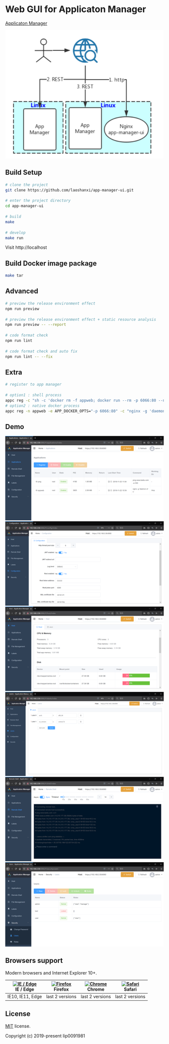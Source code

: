 # Web GUI for Applicaton Manager

[Applicaton Manager](https://github.com/laoshanxi/app-manager)

<div align=center>
<img src="https://raw.githubusercontent.com/laoshanxi/app-manager-ui/master/doc/diagram.png" width=529 height=407/>
</div>

## Build Setup

```bash
# clone the project
git clone https://github.com/laoshanxi/app-manager-ui.git

# enter the project directory
cd app-manager-ui

# build
make

# develop
make run
```

Visit http://localhost

## Build Docker image package
```bash
make tar
```

## Advanced

```bash
# preview the release environment effect
npm run preview

# preview the release environment effect + static resource analysis
npm run preview -- --report

# code format check
npm run lint

# code format check and auto fix
npm run lint -- --fix
```


## Extra
```bash
# register to app manager

# option1 : shell process
appc reg -c "sh -c 'docker rm -f appweb; docker run --rm -p 6066:80 --name appweb appmanager-ui:1.0'" -n appweb -f
# option2 : native docker process
appc reg -n appweb -e APP_DOCKER_OPTS="-p 6066:80" -c "nginx -g 'daemon off;'" -d appmanager-ui:1.0 -f
```

## Demo

<img src="https://raw.githubusercontent.com/laoshanxi/app-manager-ui/master/doc/applications.png" />
<img src="https://raw.githubusercontent.com/laoshanxi/app-manager-ui/master/doc/configuration.png" />
<img src="https://raw.githubusercontent.com/laoshanxi/app-manager-ui/master/doc/host.png" />
<img src="https://raw.githubusercontent.com/laoshanxi/app-manager-ui/master/doc/labels.png" />
<img src="https://raw.githubusercontent.com/laoshanxi/app-manager-ui/master/doc/remote_shell.png" />
<img src="https://raw.githubusercontent.com/laoshanxi/app-manager-ui/master/doc/users.png" />

## Browsers support

Modern browsers and Internet Explorer 10+.

| [<img src="https://raw.githubusercontent.com/alrra/browser-logos/master/src/edge/edge_48x48.png" alt="IE / Edge" width="24px" height="24px" />](http://godban.github.io/browsers-support-badges/)</br>IE / Edge | [<img src="https://raw.githubusercontent.com/alrra/browser-logos/master/src/firefox/firefox_48x48.png" alt="Firefox" width="24px" height="24px" />](http://godban.github.io/browsers-support-badges/)</br>Firefox | [<img src="https://raw.githubusercontent.com/alrra/browser-logos/master/src/chrome/chrome_48x48.png" alt="Chrome" width="24px" height="24px" />](http://godban.github.io/browsers-support-badges/)</br>Chrome | [<img src="https://raw.githubusercontent.com/alrra/browser-logos/master/src/safari/safari_48x48.png" alt="Safari" width="24px" height="24px" />](http://godban.github.io/browsers-support-badges/)</br>Safari |
| --------- | --------- | --------- | --------- |
| IE10, IE11, Edge| last 2 versions| last 2 versions| last 2 versions

## License

[MIT](https://github.com/laoshanxi/app-manager-ui/LICENSE) license.

Copyright (c) 2019-present lip0091981
